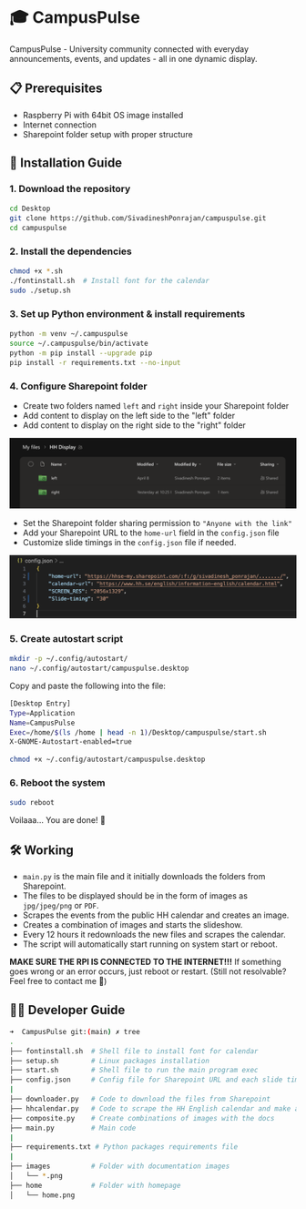 # 🎓 CampusPulse

CampusPulse - University community connected with everyday announcements, events, and updates - all in one dynamic display.

## 📋 Prerequisites

- Raspberry Pi with 64bit OS image installed
- Internet connection
- Sharepoint folder setup with proper structure

## 🚀 Installation Guide

### 1. Download the repository

```bash
cd Desktop
git clone https://github.com/SivadineshPonrajan/campuspulse.git
cd campuspulse
```

### 2. Install the dependencies

```bash
chmod +x *.sh
./fontinstall.sh  # Install font for the calendar
sudo ./setup.sh
```

### 3. Set up Python environment & install requirements

```bash
python -m venv ~/.campuspulse
source ~/.campuspulse/bin/activate
python -m pip install --upgrade pip
pip install -r requirements.txt --no-input
```

### 4. Configure Sharepoint folder

- Create two folders named `left` and `right` inside your Sharepoint folder
- Add content to display on the left side to the "left" folder
- Add content to display on the right side to the "right" folder

![Folder Structure](./images/FolderStructure.png)

- Set the Sharepoint folder sharing permission to `"Anyone with the link"`
- Add your Sharepoint URL to the `home-url` field in the `config.json` file
- Customize slide timings in the `config.json` file if needed.

![config file](./images/config.png)

### 5. Create autostart script

```bash
mkdir -p ~/.config/autostart/
nano ~/.config/autostart/campuspulse.desktop
```

Copy and paste the following into the file:
```bash
[Desktop Entry]
Type=Application
Name=CampusPulse
Exec=/home/$(ls /home | head -n 1)/Desktop/campuspulse/start.sh
X-GNOME-Autostart-enabled=true
```

```bash
chmod +x ~/.config/autostart/campuspulse.desktop
```

### 6. Reboot the system

```bash
sudo reboot
```

Voilaaa... You are done! 🎉

## 🛠️ Working

- `main.py` is the main file and it initially downloads the folders from Sharepoint.
- The files to be displayed should be in the form of images as `jpg/jpeg/png` or `PDF`.
- Scrapes the events from the public HH calendar and creates an image.
- Creates a combination of images and starts the slideshow.
- Every 12 hours it redownloads the new files and scrapes the calendar.
- The script will automatically start running on system start or reboot.

**MAKE SURE THE RPI IS CONNECTED TO THE INTERNET!!!**
If something goes wrong or an error occurs, just reboot or restart. 
(Still not resolvable? Feel free to contact me 🙂)

## 🧑‍💻 Developer Guide

```bash
➜  CampusPulse git:(main) ✗ tree
.
├── fontinstall.sh  # Shell file to install font for calendar
├── setup.sh        # Linux packages installation
├── start.sh        # Shell file to run the main program exec
├── config.json     # Config file for Sharepoint URL and each slide timing
|
├── downloader.py   # Code to download the files from Sharepoint
├── hhcalendar.py   # Code to scrape the HH English calendar and make an image
├── composite.py    # Create combinations of images with the docs
├── main.py         # Main code
|
├── requirements.txt # Python packages requirements file
|
├── images          # Folder with documentation images
│   └── *.png
├── home            # Folder with homepage
│   └── home.png
```